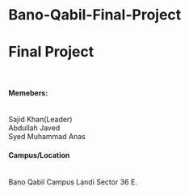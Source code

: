 # Bano-Qabil-Final-Project
<h1>Final Project</h1><br>
<h4>Memebers:</h4><br>
Sajid Khan(Leader)<br>
Abdullah Javed<br>
Syed Muhammad Anas<br>
<h4>Campus/Location</h4><br>
Bano Qabil Campus Landi Sector 36 E.


